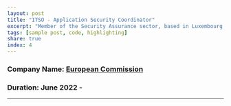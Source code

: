 ```yaml
---
layout: post
title: "ITSO - Application Security Coordinator"
excerpt: "Member of the Security Assurance sector, based in Luxembourg."
tags: [sample post, code, highlighting]
share: true
index: 4
---
```



### Company Name: [European Commission](https://ec.europa.eu/info/index_en) 

### Duration: June 2022 - <span id="date"></span> 

---


<script>

var months = ['January', 'February', 'March', 'April', 'May', 'June', 'July', 'August', 'September', 'October', 'November', 'December'];;
var date = new Date();

document.getElementById('date').innerHTML = months[date.getMonth()] + ' ' + date.getFullYear();

</script>
